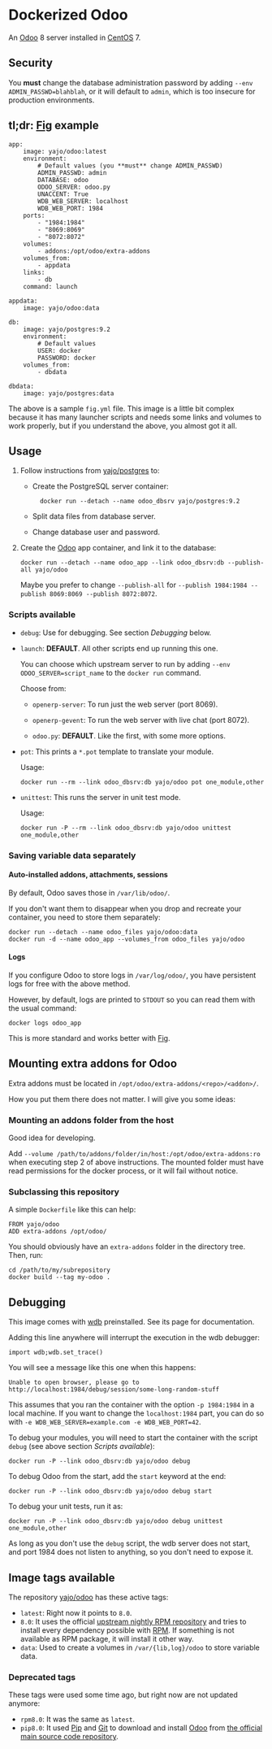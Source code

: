 # Dockerized Odoo #

An [Odoo][] 8 server installed in [CentOS][] 7.

## Security

You **must** change the database administration password by adding
`--env ADMIN_PASSWD=blahblah`, or it will default to `admin`, which is too
insecure for production environments.

## tl;dr: [Fig][] example

    app:
        image: yajo/odoo:latest
        environment:
            # Default values (you **must** change ADMIN_PASSWD)
            ADMIN_PASSWD: admin
            DATABASE: odoo
            ODOO_SERVER: odoo.py
            UNACCENT: True
            WDB_WEB_SERVER: localhost
            WDB_WEB_PORT: 1984
        ports:
            - "1984:1984"
            - "8069:8069"
            - "8072:8072"
        volumes:
            - addons:/opt/odoo/extra-addons
        volumes_from:
            - appdata
        links:
            - db
        command: launch

    appdata:
        image: yajo/odoo:data

    db:
        image: yajo/postgres:9.2
        environment:
            # Default values
            USER: docker
            PASSWORD: docker
        volumes_from:
            - dbdata

    dbdata:
        image: yajo/postgres:data

The above is a sample `fig.yml` file. This image is a little bit complex
because it has many launcher scripts and needs some links and volumes to work
properly, but if you understand the above, you almost got it all.

## Usage

1.  Follow instructions from [yajo/postgres][] to:

    - Create the PostgreSQL server container:

            docker run --detach --name odoo_dbsrv yajo/postgres:9.2

    - Split data files from database server.
    - Change database user and password.

2.  Create the [Odoo][] app container, and link it to the database:

        docker run --detach --name odoo_app --link odoo_dbsrv:db --publish-all yajo/odoo

    Maybe you prefer to change `--publish-all` for
    `--publish 1984:1984 --publish 8069:8069 --publish 8072:8072`.

### Scripts available

-   `debug`: Use for debugging. See section *Debugging* below.

-   `launch`: **DEFAULT**. All other scripts end up running this one.

    You can choose which upstream server to run by adding
    `--env ODOO_SERVER=script_name` to the `docker run` command.

    Choose from:

    -   `openerp-server`: To run just the web server (port 8069).

    -   `openerp-gevent`: To run the web server with live chat (port 8072).

    -   `odoo.py`: **DEFAULT**. Like the first, with some more options.

-   `pot`: This prints a `*.pot` template to translate your module.

    Usage:

        docker run --rm --link odoo_dbsrv:db yajo/odoo pot one_module,other

-   `unittest`: This runs the server in unit test mode.

    Usage:

        docker run -P --rm --link odoo_dbsrv:db yajo/odoo unittest one_module,other

### Saving variable data separately

#### Auto-installed addons, attachments, sessions

By default, Odoo saves those in `/var/lib/odoo/`.

If you don't want them to disappear when you drop and recreate your container,
you need to store them separately:

    docker run --detach --name odoo_files yajo/odoo:data
    docker run -d --name odoo_app --volumes_from odoo_files yajo/odoo

#### Logs

If you configure Odoo to store logs in `/var/log/odoo/`, you have
persistent logs for free with the above method.

However, by default, logs are printed to `STDOUT` so you can read them with
the usual command:

    docker logs odoo_app

This is more standard and works better with [Fig][].

## Mounting extra addons for Odoo

Extra addons must be located in `/opt/odoo/extra-addons/<repo>/<addon>/`.

How you put them there does not matter. I will give you some ideas:

### Mounting an addons folder from the host

Good idea for developing.

Add `--volume /path/to/addons/folder/in/host:/opt/odoo/extra-addons:ro` when
executing step 2 of above instructions. The mounted folder must have read
permissions for the docker process, or it will fail without notice.

### Subclassing this repository

A simple `Dockerfile` like this can help:

    FROM yajo/odoo
    ADD extra-addons /opt/odoo/

You should obviously have an `extra-addons` folder in the directory tree.
Then, run:

    cd /path/to/my/subrepository
    docker build --tag my-odoo .

## Debugging

This image comes with [wdb][] preinstalled. See its page for documentation.

Adding this line anywhere will interrupt the execution in the wdb debugger:

    import wdb;wdb.set_trace()

You will see a message like this one when this happens:

    Unable to open browser, please go to http://localhost:1984/debug/session/some-long-random-stuff

This assumes that you ran the container with the option `-p 1984:1984` in a
local machine. If you want to change the `localhost:1984` part, you can
do so with `-e WDB_WEB_SERVER=example.com -e WDB_WEB_PORT=42`.

To debug your modules, you will need to start the container with the script
`debug` (see above section *Scripts available*):

    docker run -P --link odoo_dbsrv:db yajo/odoo debug

To debug Odoo from the start, add the `start` keyword at the end:

    docker run -P --link odoo_dbsrv:db yajo/odoo debug start

To debug your unit tests, run it as:

    docker run -P --link odoo_dbsrv:db yajo/odoo debug unittest one_module,other

As long as you don't use the `debug` script, the wdb server does not start,
and port 1984 does not listen to anything, so you don't need to expose it.

## Image tags available

The repository [yajo/odoo][] has these active tags:

-   `latest`: Right now it points to `8.0`.
-   `8.0`: It uses the official
    [upstream nightly RPM repository](http://nightly.odoo.com/8.0/nightly/rpm/)
    and tries to install every dependency possible with [RPM][].
    If something is not available as RPM package, it will install it other way.
-   `data`: Used to create a volumes in `/var/{lib,log}/odoo` to store
    variable data.

### Deprecated tags

These tags were used some time ago, but right now are not updated anymore:

-   `rpm8.0`: It was the same as `latest`.
-   `pip8.0`: It used [Pip][] and [Git][] to download and install [Odoo][] from
    [the official main source code repository](https://github.com/odoo/odoo).


[CentOS]: http://centos.org/
[Fig]: http://www.fig.sh/
[Git]: http://git-scm.com/
[Odoo]: https://www.odoo.com/
[Pip]: https://pip.pypa.io/en/latest/
[wdb]: https://github.com/Kozea/wdb
[RPM]: http://rpm.org/
[yajo/postgres]: https://registry.hub.docker.com/u/yajo/postgres/
[yajo/odoo]: https://registry.hub.docker.com/u/yajo/odoo/
